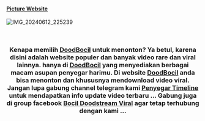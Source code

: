 #### [Picture Website]()
![IMG_20240612_225239](https://github.com/AangQwerty/DoodBocil/assets/163013943/a131dc10-39ff-47e3-8637-235faa5b0785)

<div style="text-align: center;"><br /></div><h3 style="text-align: center;">Kenapa memilih&nbsp;<a href="https://doodbocil.biz.id">DoodBocil</a> untuk menonton? Ya betul, karena disini adalah website populer dan banyak video rare dan viral lainnya. hanya di&nbsp;<a href="https://doodbocil.biz.id">DoodBocil</a> yang menyediakan berbagai macam asupan penyegar harimu. Di website&nbsp;<a href="https://doodbocil.biz.id">DoodBocil</a> anda bisa menonton dan khususnya mendownload video viral. Jangan lupa gabung channel telegram kami&nbsp;<a href="https://t.me/sukaindo18">Penyegar Timeline</a> untuk mendapatkan info update video terbaru ... Gabung juga di group facebook&nbsp;<a href="https://facebook.com/groups/649852413809294/">Bocil Doodstream Viral</a> agar tetap terhubung dengan kami ...</h3>
